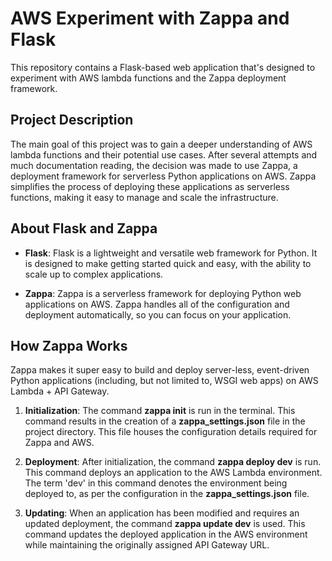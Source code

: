 # AWS Experiment with Zappa and Flask

This repository contains a Flask-based web application that's designed to experiment with AWS lambda functions and the Zappa deployment framework.

## Project Description

The main goal of this project was to gain a deeper understanding of AWS lambda functions and their potential use cases. After several attempts and much documentation reading, the decision was made to use Zappa, a deployment framework for serverless Python applications on AWS. Zappa simplifies the process of deploying these applications as serverless functions, making it easy to manage and scale the infrastructure.

## About Flask and Zappa

 - **Flask**: Flask is a lightweight and versatile web framework for Python. It is designed to make getting started quick and easy, with the ability to scale up to complex applications.

 - **Zappa**: Zappa is a serverless framework for deploying Python web applications on AWS. Zappa handles all of the configuration and deployment automatically, so you can focus on your application.

## How Zappa Works

Zappa makes it super easy to build and deploy server-less, event-driven Python applications (including, but not limited to, WSGI web apps) on AWS Lambda + API Gateway.

1. **Initialization**: The command **zappa init** is run in the terminal. This command results in the creation of a **zappa_settings.json** file in the project directory. This file houses the configuration details required for Zappa and AWS.

2. **Deployment**: After initialization, the command **zappa deploy dev** is run. This command deploys an application to the AWS Lambda environment. The term 'dev' in this command denotes the environment being deployed to, as per the configuration in the **zappa_settings.json** file.

3. **Updating**: When an application has been modified and requires an updated deployment, the command **zappa update dev** is used. This command updates the deployed application in the AWS environment while maintaining the originally assigned API Gateway URL.
